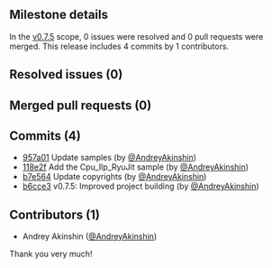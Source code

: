 ## Milestone details

In the [v0.7.5](https://github.com/dotnet/BenchmarkDotNet/issues?q=milestone:v0.7.5) scope, 
0 issues were resolved and 0 pull requests were merged.
This release includes 4 commits by 1 contributors.

## Resolved issues (0)


## Merged pull requests (0)


## Commits (4)

* [957a01](https://github.com/dotnet/BenchmarkDotNet/commit/957a012aa5a51950e55535210b3886cf3341d1c3) Update samples (by [@AndreyAkinshin](https://github.com/AndreyAkinshin))
* [118e2f](https://github.com/dotnet/BenchmarkDotNet/commit/118e2f0de5308a8fac33816c9a5fc4ab6db43512) Add the Cpu_Ilp_RyuJit sample (by [@AndreyAkinshin](https://github.com/AndreyAkinshin))
* [b7e564](https://github.com/dotnet/BenchmarkDotNet/commit/b7e56469e71ee36a927e203263d73b820b4cd50c) Update copyrights (by [@AndreyAkinshin](https://github.com/AndreyAkinshin))
* [b6cce3](https://github.com/dotnet/BenchmarkDotNet/commit/b6cce3cb051f1d0a4ae1be93fe5b50e307db902e) v0.7.5: Improved project building (by [@AndreyAkinshin](https://github.com/AndreyAkinshin))

## Contributors (1)

* Andrey Akinshin ([@AndreyAkinshin](https://github.com/AndreyAkinshin))

Thank you very much!

